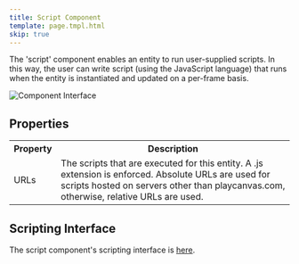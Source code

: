 ```yaml
---
title: Script Component
template: page.tmpl.html
skip: true
---
```


The 'script' component enables an entity to run user-supplied scripts. In this way, the user can write script (using the JavaScript language) that runs when the entity is instantiated and updated on a per-frame basis.

![Component Interface](/images/platform/component_script.png)

## Properties

<table class="table">
    <tr><th>Property</th><th>Description</th></tr>
    <tr><td>URLs</td><td>The scripts that are executed for this entity. A .js extension is enforced. Absolute URLs are used for scripts hosted on servers other than playcanvas.com, otherwise, relative URLs are used.</td></tr>
</table>

## Scripting Interface

The script component's scripting interface is [here](/engine/api/stable/symbols/pc.fw.ScriptComponent.html).

